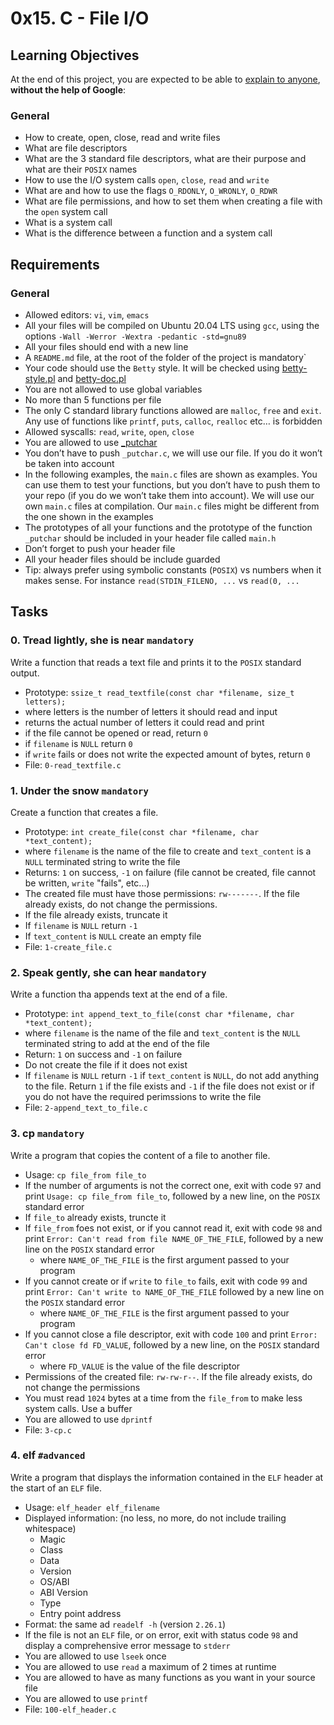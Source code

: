 # 0x15. C - File I/O

##  Learning Objectives
At the end of this project, you are expected to be able to [explain to anyone](https://intranet.alxswe.com/rltoken/I5Fy78OBq-wgaGEpcgq2oA), **without the help of Google**:

### General
* How to create, open, close, read and write files
* What are file descriptors
* What are the 3 standard file descriptors, what are their purpose and what are their `POSIX` names
* How to use the I/O system calls `open`, `close`, `read` and `write`
* What are and  how to use the flags `O_RDONLY`, `O_WRONLY`, `O_RDWR`
* What are file permissions, and how to set them when creating a file with the `open` system call
* What is a system call
* What is the difference between a function and a system call

## Requirements

### General
* Allowed editors: `vi`, `vim`, `emacs`
* All your files will be compiled on Ubuntu 20.04 LTS using `gcc`, using the options `-Wall -Werror -Wextra -pedantic -std=gnu89`
* All your files should end with a new line
* A `README.md` file, at the root of the folder of the project is mandatory`
* Your code should use the `Betty` style. It will be checked using [betty-style.pl](https://github.com/alx-tools/Betty/blob/master/betty-style.pl) and [betty-doc.pl](https://github.com/alx-tools/Betty/blob/master/betty-doc.pl)
* You are not allowed to use global variables
* No more than 5 functions per file
* The only C standard library functions allowed are `malloc`, `free` and `exit`. Any use of functions like `printf`, `puts`, `calloc`, `realloc` etc… is forbidden
* Allowed syscalls: `read`, `write`, `open`, `close`
* You are allowed to use [_putchar](https://github.com/alx-tools/_putchar.c/blob/master/_putchar.c)
* You don’t have to push `_putchar.c`, we will use our file. If you do it won’t be taken into account
* In the following examples, the `main.c` files are shown as examples. You can use them to test your functions, but you don’t have to push them to your repo (if you do we won’t take them into account). We will use our own `main.c` files at compilation. Our `main.c` files might be different from the one shown in the examples
* The prototypes of all your functions and the prototype of the function `_putchar` should be included in your header file called `main.h`
* Don’t forget to push your header file
* All your header files should be include guarded
* Tip: always prefer using symbolic constants (`POSIX`) vs numbers when it makes sense. For instance `read(STDIN_FILENO, ...` vs `read(0, ...`

## Tasks

### 0. Tread lightly, she is near `mandatory`
Write a function that reads a text file and prints it to the `POSIX` standard output.
* Prototype: `ssize_t read_textfile(const char *filename, size_t letters);`
* where letters is the number of letters it should read and input
* returns the actual number of letters it could read and print
* if the file cannot be opened or read, return `0`
* if `filename` is `NULL` return `0`
* if `write` fails or does not write the expected amount of bytes, return `0`
* File: `0-read_textfile.c`

### 1. Under the snow `mandatory`
Create a function that creates a file.
* Prototype: `int create_file(const char *filename, char *text_content);`
* where `filename` is the name of the file to create and `text_content` is a `NULL` terminated string to write the file
* Returns: `1` on success, `-1` on failure (file cannot be created, file cannot be written, `write` "fails", etc...)
* The created file must have those permissions: `rw-------`. If the file already exists, do not change the permissions.
* If the file already exists, truncate it
* If `filename` is `NULL` return `-1`
* If `text_content` is `NULL` create an empty file
* File: `1-create_file.c`

### 2. Speak gently, she can hear `mandatory`
Write a function tha appends text at the end of a file.
* Prototype: `int append_text_to_file(const char *filename, char *text_content);`
* where `filename` is the name of the file and `text_content` is the `NULL` terminated string to add at the end of the file
* Return: `1` on success and `-1` on failure
* Do not create the file if it does not exist
* If `filename` is `NULL` return `-1`
if `text_content` is `NULL`, do not add anything to the file. Return `1` if the file exists and `-1` if the file does not exist or if you do not have the required perimssions to write the file
* File: `2-append_text_to_file.c`

### 3. cp `mandatory`
Write a program that copies the content of a file to another file.
* Usage: `cp file_from file_to`
* If the number of arguments is not the correct one, exit with code `97` and print `Usage: cp file_from file_to`, followed by a new line, on the `POSIX` standard error
* If `file_to` already exists, truncte it
* If `file_from` foes not exist, or if you cannot read it, exit with code `98` and print `Error: Can't read from file NAME_OF_THE_FILE`,
followed by a new line on the `POSIX` standard error
    * where `NAME_OF_THE_FILE` is the first argument passed to your program
* If you cannot create or if `write` to `file_to` fails, exit with code `99` and print `Error: Can't write to NAME_OF_THE_FILE` followed by a new line on the `POSIX` standard error
    * where `NAME_OF_THE_FILE` is the first argument passed to your program
* If you cannot close a file descriptor, exit with code `100` and print `Error: Can't close fd FD_VALUE`, followed by a new line, on the `POSIX` standard error
    * where `FD_VALUE` is the value of the file descriptor
* Permissions of the created file: `rw-rw-r--`. If the file already exists, do not change the permissions
* You must read `1024` bytes at a time from the `file_from` to make less system calls. Use a buffer
* You are allowed to use `dprintf`
* File: `3-cp.c`

### 4. elf `#advanced`
Write a program that displays the information contained in the `ELF` header at the start of an `ELF` file.
* Usage: `elf_header elf_filename`
* Displayed information: (no less, no more, do not include trailing whitespace)
    * Magic
    * Class
    * Data
    * Version
    * OS/ABI
    * ABI Version
    * Type
    * Entry point address
* Format: the same ad `readelf -h` (version `2.26.1`)
* If the file is not an `ELF` file, or on error, exit with status code `98` and display a comprehensive error message to `stderr`
* You are allowed to use `lseek` once
* You are allowed to use `read` a maximum of 2 times at runtime
* You are allowed to have as many functions as you want in your source file
* You are allowed to use `printf`
* File: `100-elf_header.c`
